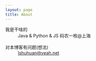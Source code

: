 ```yaml
---
layout: page
title: About
---
```



<dl>
  <dt>我是干啥的</dt>
  <dd>Java &amp; Python &amp; JS 码农一枚@上海</dd><br>
  
  <dt>对本博客有问题(想法)</dt>
  <dd><a href="mailto:lshuhuan@yeah.net">lshuhuan@yeah.net</a></dd><br>
</dl>


